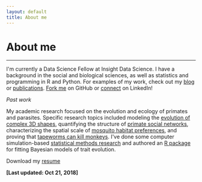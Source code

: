```yaml
---
layout: default
title: About me
---
```


<p><h1>About me</h1></p>

___

I'm currently a Data Science Fellow at Insight Data Science. I have a background in the social and biological sciences, as well as statistics and programming in R and Python. For examples of my work, check out my [blog](https://rgriff23.github.io/blog.html) or [publications](https://rgriff23.github.io/blog.html). [Fork me](https://github.com/rgriff23) on GitHub or [connect](https://www.linkedin.com/in/randigriffin) on LinkedIn!

*Past work*

My academic research focused on the evolution and ecology of primates and parasites. Specific research topics included modeling the [evolution of complex 3D shapes](https://rgriff23.github.io/2017/11/10/plotting-shape-changes-geomorph.html), quantifying the structure of [primate social networks](https://rgriff23.github.io/2017/04/26/primate-social-networks-in-igraph.html), characterizing the spatial scale of [mosquito habitat preferences](https://rgriff23.github.io/2017/05/23/mosquito-community-ecology-in-vegan.html), and proving that [tapeworms can kill monkeys](https://rgriff23.github.io/projects/gelada). I've done some computer simulation-based [statistical methods research](https://rgriff23.github.io/projects/pcm) and authored an [R package](https://rgriff23.github.io/projects/btw) for fitting Bayesian models of trait evolution. 

Download my [resume](https://rgriff23.github.io/assets/pdfs/Randi_Griffin_resume.pdf)

**[Last updated: Oct 21, 2018]**